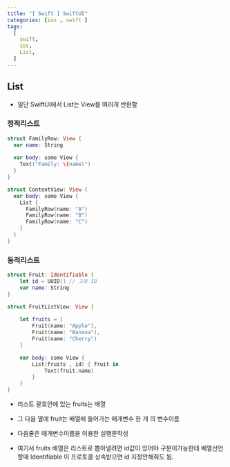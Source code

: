 ```yaml
---
title: "[ Swift ] SwiftUI"
categories: [ios , swift ]
tags:
  [
    swift,
    ios,
    List,
  ] 
---
```


## List

* 일단 SwiftUI에서 List는 View를 여러개 반환함

### 정적리스트

```swift
struct FamilyRow: View {
  var name: String
  
  var body: some View {
    Text("Family: \(name)")
  }
}

struct ContentView: View {
  var body: some View {
    List {
      FamilyRow(name: "A")
      FamilyRow(name: "B")
      FamilyRow(name: "C")
    }
  }
}
```

### 동적리스트

```swift
struct Fruit: Identifiable {
    let id = UUID() // 고유 ID
    var name: String
}

struct FruitListView: View {
    
    let fruits = [
        Fruit(name: "Apple"),
        Fruit(name: "Banana"),
        Fruit(name: "Cherry")
    ]

    var body: some View {
        List(fruits , id) { fruit in
            Text(fruit.name)
        }
    }
}
```

* 리스트 괄호안에 있는 fruits는 배열
* 그 다음 옆에 fruit는 배열에 들어가는 매개변수 한 개 의 변수이름
* 다음줄은 매개변수이름을 이용한 실행문작성

* 여기서 fruits 배열은 리스트로 뽑아낼려면 id값이 있어야 구분이가능한데 배열선언할때 Identifiable 이 프로토콜 상속받으면 id 지정안해줘도 됨.